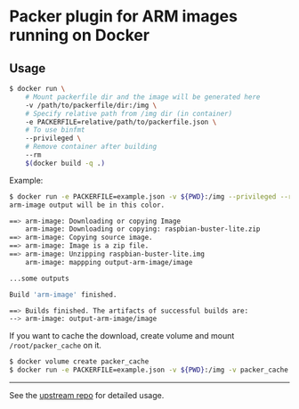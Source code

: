# Packer plugin for ARM images running on Docker

## Usage

```sh
$ docker run \
    # Mount packerfile dir and the image will be generated here
    -v /path/to/packerfile/dir:/img \
    # Specify relative path from /img dir (in container)
    -e PACKERFILE=relative/path/to/packerfile.json \
    # To use binfmt
    --privileged \
    # Remove container after building
    --rm
    $(docker build -q .)
```
Example:
```sh
$ docker run -e PACKERFILE=example.json -v ${PWD}:/img --privileged --rm $(docker build -q .)
arm-image output will be in this color.

==> arm-image: Downloading or copying Image
    arm-image: Downloading or copying: raspbian-buster-lite.zip
==> arm-image: Copying source image.
==> arm-image: Image is a zip file.
==> arm-image: Unzipping raspbian-buster-lite.img
    arm-image: mappping output-arm-image/image

...some outputs

Build 'arm-image' finished.

==> Builds finished. The artifacts of successful builds are:
--> arm-image: output-arm-image/image
```

If you want to cache the download,
create volume and mount `/root/packer_cache` on it.
```sh
$ docker volume create packer_cache
$ docker run -e PACKERFILE=example.json -v ${PWD}:/img -v packer_cache:/root/packer_cache --privileged --rm $(docker build -q .)
```

---

See the [upstream repo](https://github.com/solo-io/packer-builder-arm-image) for detailed usage.
